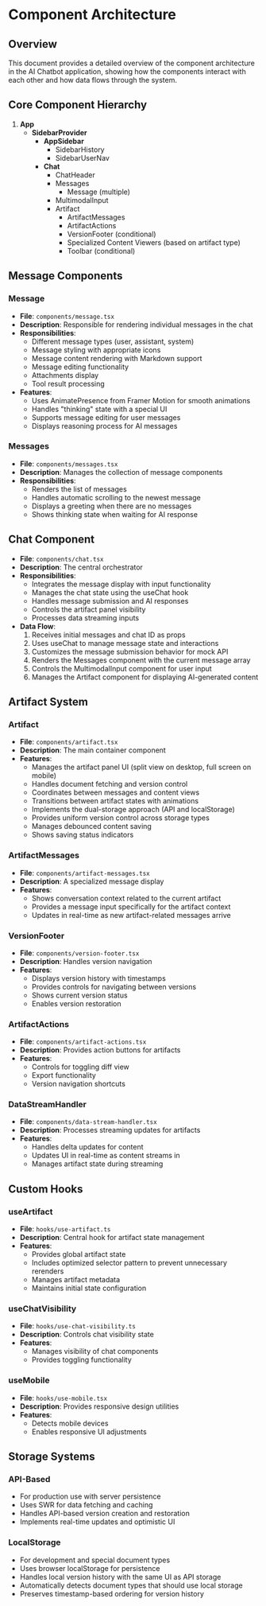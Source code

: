 # Component Architecture

## Overview

This document provides a detailed overview of the component architecture in the AI Chatbot application, showing how the components interact with each other and how data flows through the system.

## Core Component Hierarchy

1. **App**
   - **SidebarProvider**
     - **AppSidebar**
       - SidebarHistory
       - SidebarUserNav
     - **Chat**
       - ChatHeader
       - Messages
         - Message (multiple)
       - MultimodalInput
       - Artifact
         - ArtifactMessages
         - ArtifactActions
         - VersionFooter (conditional)
         - Specialized Content Viewers (based on artifact type)
         - Toolbar (conditional)

## Message Components

### Message

- **File**: `components/message.tsx`
- **Description**: Responsible for rendering individual messages in the chat
- **Responsibilities**:
  - Different message types (user, assistant, system)
  - Message styling with appropriate icons
  - Message content rendering with Markdown support
  - Message editing functionality
  - Attachments display
  - Tool result processing
- **Features**:
  - Uses AnimatePresence from Framer Motion for smooth animations
  - Handles "thinking" state with a special UI
  - Supports message editing for user messages
  - Displays reasoning process for AI messages

### Messages

- **File**: `components/messages.tsx`
- **Description**: Manages the collection of message components
- **Responsibilities**:
  - Renders the list of messages
  - Handles automatic scrolling to the newest message
  - Displays a greeting when there are no messages
  - Shows thinking state when waiting for AI response

## Chat Component

- **File**: `components/chat.tsx`
- **Description**: The central orchestrator
- **Responsibilities**:
  - Integrates the message display with input functionality
  - Manages the chat state using the useChat hook
  - Handles message submission and AI responses
  - Controls the artifact panel visibility
  - Processes data streaming inputs
- **Data Flow**:
  1. Receives initial messages and chat ID as props
  2. Uses useChat to manage message state and interactions
  3. Customizes the message submission behavior for mock API
  4. Renders the Messages component with the current message array
  5. Controls the MultimodalInput component for user input
  6. Manages the Artifact component for displaying AI-generated content

## Artifact System

### Artifact

- **File**: `components/artifact.tsx`
- **Description**: The main container component
- **Features**:
  - Manages the artifact panel UI (split view on desktop, full screen on mobile)
  - Handles document fetching and version control
  - Coordinates between messages and content views
  - Transitions between artifact states with animations
  - Implements the dual-storage approach (API and localStorage)
  - Provides uniform version control across storage types
  - Manages debounced content saving
  - Shows saving status indicators

### ArtifactMessages

- **File**: `components/artifact-messages.tsx`
- **Description**: A specialized message display
- **Features**:
  - Shows conversation context related to the current artifact
  - Provides a message input specifically for the artifact context
  - Updates in real-time as new artifact-related messages arrive

### VersionFooter

- **File**: `components/version-footer.tsx`
- **Description**: Handles version navigation
- **Features**:
  - Displays version history with timestamps
  - Provides controls for navigating between versions
  - Shows current version status
  - Enables version restoration

### ArtifactActions

- **File**: `components/artifact-actions.tsx`
- **Description**: Provides action buttons for artifacts
- **Features**:
  - Controls for toggling diff view
  - Export functionality
  - Version navigation shortcuts

### DataStreamHandler

- **File**: `components/data-stream-handler.tsx`
- **Description**: Processes streaming updates for artifacts
- **Features**:
  - Handles delta updates for content
  - Updates UI in real-time as content streams in
  - Manages artifact state during streaming

## Custom Hooks

### useArtifact

- **File**: `hooks/use-artifact.ts`
- **Description**: Central hook for artifact state management
- **Features**:
  - Provides global artifact state
  - Includes optimized selector pattern to prevent unnecessary rerenders
  - Manages artifact metadata
  - Maintains initial state configuration

### useChatVisibility

- **File**: `hooks/use-chat-visibility.ts`
- **Description**: Controls chat visibility state
- **Features**:
  - Manages visibility of chat components
  - Provides toggling functionality

### useMobile

- **File**: `hooks/use-mobile.tsx`
- **Description**: Provides responsive design utilities
- **Features**:
  - Detects mobile devices
  - Enables responsive UI adjustments

## Storage Systems

### API-Based

- For production use with server persistence
- Uses SWR for data fetching and caching
- Handles API-based version creation and restoration
- Implements real-time updates and optimistic UI

### LocalStorage

- For development and special document types
- Uses browser localStorage for persistence
- Handles local version history with the same UI as API storage
- Automatically detects document types that should use local storage
- Preserves timestamp-based ordering for version history
